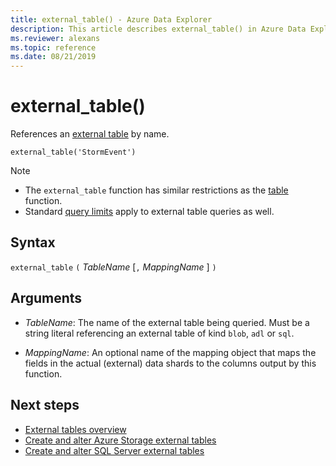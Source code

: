 ```yaml
---
title: external_table() - Azure Data Explorer
description: This article describes external_table() in Azure Data Explorer.
ms.reviewer: alexans
ms.topic: reference
ms.date: 08/21/2019
---
```

# external_table()

References an [external table](schema-entities/externaltables.md) by name.

```kusto
external_table('StormEvent')
```

> [!NOTE]
> * The `external_table` function has similar restrictions as the [table](tablefunction.md) function.
> * Standard [query limits](../concepts/querylimits.md) apply to external table queries as well.

## Syntax

`external_table` `(` *TableName* [`,` *MappingName* ] `)`

## Arguments

* *TableName*: The name of the external table being queried.
  Must be a string literal referencing an external table of kind
  `blob`, `adl` or `sql`.

* *MappingName*: An optional name of the mapping object that maps the
  fields in the actual (external) data shards to the columns output
  by this function.

## Next steps

* [External tables overview](schema-entities/externaltables.md)
* [Create and alter Azure Storage external tables](../management/external-tables-azurestorage-azuredatalake.md)
* [Create and alter SQL Server external tables](../management/external-sql-tables.md)